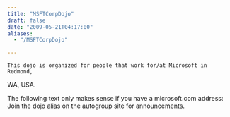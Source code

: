 ```yaml
---
title: "MSFTCorpDojo"
draft: false
date: "2009-05-21T04:17:00"
aliases:
  - "/MSFTCorpDojo"

---
```

    This dojo is organized for people that work for/at Microsoft in Redmond,
WA, USA.

The following text only makes sense if you have a microsoft.com address:
Join the dojo alias on the autogroup site for announcements.
